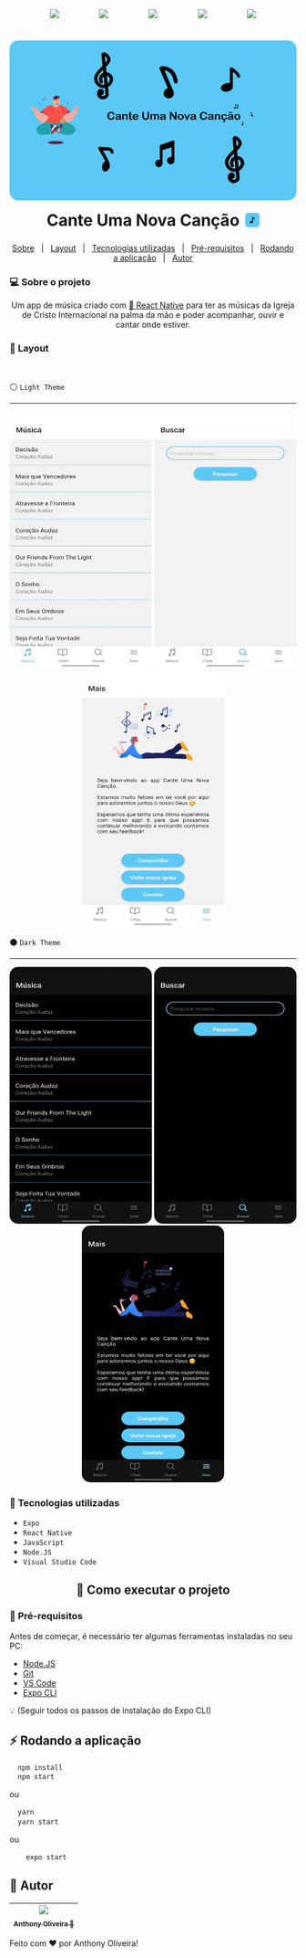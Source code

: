 <p align="center" style="display: flex; align-items: center; justify-content: space-evenly; align-content: center; line-height: 10px;">
    <img src="https://img.shields.io/badge/NODE-%3E%3D14.17.4-brightgreen?style=for-the-badge">
    <img src="https://img.shields.io/badge/NPM-%3E%3D7.20.5-orange?style=for-the-badge">
    <img src="https://img.shields.io/badge/Android-10.0.0-yellowgreen?style=for-the-badge">
    <img src="https://img.shields.io/badge/iOS-10.0.0-lightgrey?style=for-the-badge">
    <img src="https://img.shields.io/badge/STATUS-EM%20DESENVOLVIMENTO-blue?style=for-the-badge">
</p>

<h1 align="center">
    <img alt="Cante Uma Nova Canção" title="Cante Uma Nova Canção" src="assets/banner-cunc-1.png" style="border-radius: 15px"/>
    <p style="display: flex; align-items: center; justify-content: center;line-height: 22px; margin-top: 15px">
        Cante Uma Nova Canção
        <img src="assets/note_logo.png" width="25" style="border-radius: 5px; margin-left: 10px;" alt="Logo">
    </P>
</h1>

<p align="center">
    <a href="#computer-sobre-o-projeto">Sobre</a> &nbsp | &nbsp  
    <a href="#art-layout">Layout</a> &nbsp  | &nbsp 
    <a href="#wrench-tecnologias-utilizadas">Tecnologias utilizadas</a> &nbsp  | &nbsp 
    <a href="#pushpin-pré-requisitos">Pré-requisitos</a> &nbsp  | &nbsp 
    <a href="#zap-rodando-a-aplicação">Rodando a aplicação</a> &nbsp  | &nbsp 
    <a href="#construction_workerautor">Autor</a>
</p>

### :computer: **Sobre o projeto**

<p align="center">
    Um app de música criado com <a href="https://reactnative.dev/" target="_blank">🔗 React Native</a> para ter as músicas da Igreja de Cristo Internacional
    na palma da mão e poder acompanhar, ouvir e cantar onde estiver.
</p>

### :art: **Layout**
<br>

⚪ ``Light Theme``

---
<p align="center">
    <img src="assets/cunc-music.jpeg" width="250" style="border-radius: 15px" height="450" alt="print musica">
    <img src="assets/cunc-search.jpeg" width="250" style="border-radius: 15px" height="450" alt="print busca">
    <img src="assets/cunc-about.jpeg" width="250" style="border-radius: 15px" height="450" alt="print sobre">
</p>

⚫ ``Dark Theme``

---

<p align="center">
    <img src="assets/cunc-music-dark.jpeg" width="250" style="border-radius: 15px" height="450" alt="print musica">
    <img src="assets/cunc-search-dark.jpeg" width="250" style="border-radius: 15px" height="450" alt="print busca">
    <img src="assets/cunc-about-dark.jpeg" width="250" style="border-radius: 15px" height="450" alt="print sobre">
</p>

### :wrench: **Tecnologias utilizadas**
- ``Expo``
- ``React Native``
- ``JavaScript``
- ``Node.JS``
- ``Visual Studio Code``

<h2 align="center">🚀 Como executar o projeto</h2>

### :pushpin: **Pré-requisitos**

<p>
    Antes de começar, é necessário ter algumas ferramentas instaladas no seu PC:
</p>

- [Node.JS](https://nodejs.org/en/)
- [Git](https://git-scm.com/)
- [VS Code](https://code.visualstudio.com/)
- [Expo CLI](https://docs.expo.dev/get-started/installation/)<br>

💡 (Seguir todos os passos de instalação do Expo CLI)


## :zap: **Rodando a aplicação**

```bash
  npm install 
  npm start
```
ou

```bash
  yarn
  yarn start
```
ou 

```bash
    expo start
```

## :construction_worker: **Autor**

| [<img src="https://avatars.githubusercontent.com/u/52784300?s=400&u=f312e0d7a4b762d664aab3f48393bdb32d3065b8&v=4" width=115><br><sub>Anthony Oliveira 🚀</sub>](https://github.com/anthonyoliver1) 
| :---: |

Feito com ❤️ por Anthony Oliveira! 

